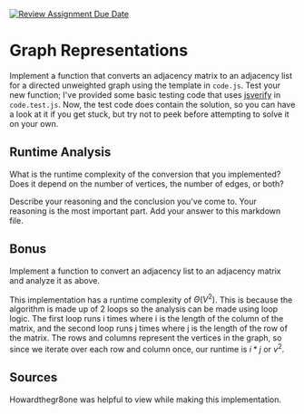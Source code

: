 [![Review Assignment Due Date](https://classroom.github.com/assets/deadline-readme-button-24ddc0f5d75046c5622901739e7c5dd533143b0c8e959d652212380cedb1ea36.svg)](https://classroom.github.com/a/hFs1pb0z)
# Graph Representations

Implement a function that converts an adjacency matrix to an adjacency list for
a directed unweighted graph using the template in `code.js`. Test your new
function; I've provided some basic testing code that uses
[jsverify](https://jsverify.github.io/) in `code.test.js`. Now, the test code
does contain the solution, so you can have a look at it if you get stuck, but
try not to peek before attempting to solve it on your own.

## Runtime Analysis

What is the runtime complexity of the conversion that you implemented? Does it
depend on the number of vertices, the number of edges, or both?

Describe your reasoning and the conclusion you've come to. Your reasoning is the
most important part. Add your answer to this markdown file.

## Bonus

Implement a function to convert an adjacency list to an adjacency matrix and
analyze it as above.

This implementation has a runtime complexity of $\Theta (V^2)$. This is because
the algorithm is made up of 2 loops so the analysis can be made using loop logic.
The first loop runs i times where i is the length of the column of the matrix, and
the second loop runs j times where j is the length of the row of the matrix. The 
rows and columns represent the vertices in the graph, so since we iterate over
each row and column once, our runtime is $i*j$ or $v^2$.

## Sources

Howardthegr8one was helpful to view while making this implementation.
